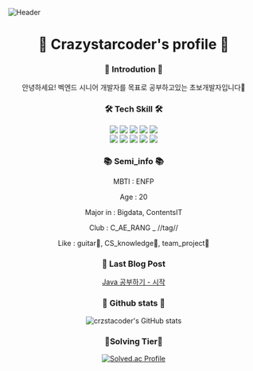 ![Header](https://capsule-render.vercel.app/api?type=waving&color=gradient&height=300&section=header&text=Crazystarcoder🐋&animation=fadein&fontSize=90)
<div align="center">
  
  # 🐋 Crazystarcoder's profile 🐋

  
  ### 🙌 Introdution 🙌
  안녕하세요! 벡엔드 시니어 개발자를 목표로 공부하고있는 초보개발자입니다🐋

  
  
  ### 🛠️ Tech Skill 🛠️
  <img src="https://img.shields.io/badge/Python-3776AB?style=flat-square&logo=Python&logoColor=white"/> <img   src="https://img.shields.io/badge/Node.js-339933?style=flat-square&logo=Node.js&logoColor=white"/> <img src="https://img.shields.io/badge/MySQL-4479A1?style=flat-square&logo=MySQL&logoColor=white"/> <img src="https://img.shields.io/badge/Android Studio-3DDC84?style=flat-square&logo=Android Studio&logoColor=white"/> <img src="https://img.shields.io/badge/Sequelize-52B0E7?style=flat-square&logo=Sequelize&logoColor=white"/>   
  <img src="https://img.shields.io/badge/Flask-000000?style=flat-square&logo=Flask&logoColor=white"/> <img src="https://img.shields.io/badge/Springboot-6DB33F?style=flat-square&logo=Springboot&logoColor=white"/> <img src="https://img.shields.io/badge/Git-F05032?style=flat-square&logo=Git&logoColor=white"/> <img src="https://img.shields.io/badge/IntelliJ-000000?style=flat-square&logo=IntellijIDEA&logoColor=white"/> <img src="https://img.shields.io/badge/VSC-007ACC?style=flat-square&logo=VisualStudioCode&logoColor=white"/>


  
  ### 📚 Semi_info 📚
  MBTI : ENFP   
     
  Age : 20    
     
  Major in : Bigdata, ContentsIT   
     
  Club : C_AE_RANG _ //tag//   
     
  Like : guitar🎸, CS_knowledge📖, team_project🤝   
     
  ### 📖 Last Blog Post
  [Java 공부하기 - 시작](https://crzstacoder.github.io/java/javastart/)
  
  
  ### 💪 Github stats 💪
  ![crzstacoder's GitHub stats](https://github-readme-stats.vercel.app/api?username=crzstacoder&show_icons=true&theme=tokyonight)
  
  ### 🥈Solving Tier🥈
  [![Solved.ac Profile](http://mazassumnida.wtf/api/generate_badge?boj=pks51700)](https://solved.ac/pks51700)

</div>
